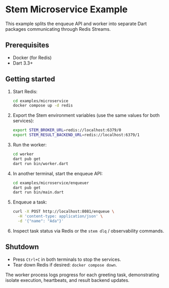 # Stem Microservice Example

This example splits the enqueue API and worker into separate Dart packages communicating through Redis Streams.

## Prerequisites

- Docker (for Redis)
- Dart 3.3+

## Getting started

1. Start Redis:

   ```bash
   cd examples/microservice
   docker compose up -d redis
   ```

2. Export the Stem environment variables (use the same values for both services):

   ```bash
   export STEM_BROKER_URL=redis://localhost:6379/0
   export STEM_RESULT_BACKEND_URL=redis://localhost:6379/1
   ```

3. Run the worker:

   ```bash
   cd worker
   dart pub get
   dart run bin/worker.dart
   ```

4. In another terminal, start the enqueue API:

   ```bash
   cd examples/microservice/enqueuer
   dart pub get
   dart run bin/main.dart
   ```

5. Enqueue a task:

   ```bash
   curl -X POST http://localhost:8081/enqueue \
     -H 'content-type: application/json' \
     -d '{"name": "Ada"}'
   ```

6. Inspect task status via Redis or the `stem dlq` / observability commands.

## Shutdown

- Press `Ctrl+C` in both terminals to stop the services.
- Tear down Redis if desired: `docker compose down`.

The worker process logs progress for each greeting task, demonstrating isolate execution, heartbeats, and result backend updates.
